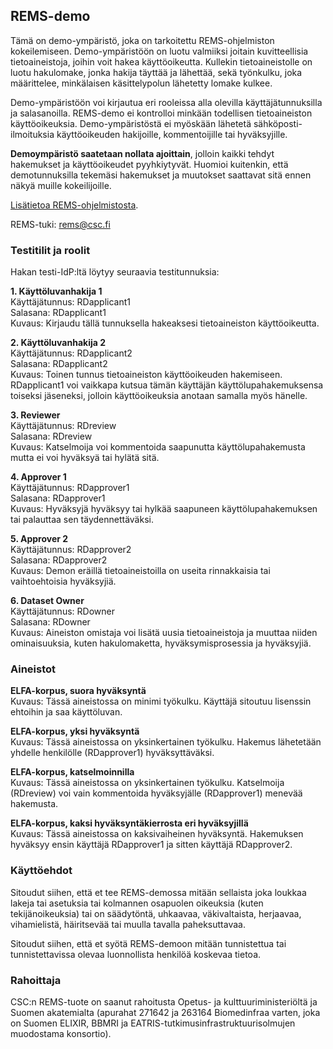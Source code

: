 ## REMS-demo

Tämä on demo-ympäristö, joka on tarkoitettu REMS-ohjelmiston kokeilemiseen. Demo-ympäristöön on luotu valmiiksi joitain kuvitteellisia tietoaineistoja, joihin voit hakea käyttöoikeutta. Kullekin tietoaineistolle on luotu hakulomake, jonka hakija täyttää ja lähettää, sekä työnkulku, joka määrittelee, minkälaisen käsittelypolun lähetetty lomake kulkee.

Demo-ympäristöön voi kirjautua eri rooleissa alla olevilla käyttäjätunnuksilla ja salasanoilla. REMS-demo ei kontrolloi minkään todellisen tietoaineiston käyttöoikeuksia. Demo-ympäristöstä ei myöskään lähetetä sähköposti-ilmoituksia käyttöoikeuden hakijoille, kommentoijille tai hyväksyjille.

**Demoympäristö saatetaan nollata ajoittain**, jolloin kaikki tehdyt hakemukset ja käyttöoikeudet pyyhkiytyvät. Huomioi kuitenkin, että demotunnuksilla tekemäsi hakemukset ja muutokset saattavat sitä ennen näkyä muille kokeilijoille.

[Lisätietoa REMS-ohjelmistosta](http://www.csc.fi/rems).

REMS-tuki: rems@csc.fi

### Testitilit ja roolit

Hakan testi-IdP:ltä löytyy seuraavia testitunnuksia:

**1. Käyttöluvanhakija 1**<br/>
Käyttäjätunnus: RDapplicant1<br/>
Salasana: RDapplicant1<br/>
Kuvaus: Kirjaudu tällä tunnuksella hakeaksesi tietoaineiston käyttöoikeutta.

**2. Käyttöluvanhakija 2**<br/>
Käyttäjätunnus: RDapplicant2<br/>
Salasana: RDapplicant2<br/>
Kuvaus: Toinen tunnus tietoaineiston käyttöoikeuden hakemiseen. RDapplicant1 voi vaikkapa kutsua tämän käyttäjän käyttölupahakemuksensa toiseksi jäseneksi, jolloin käyttöoikeuksia anotaan samalla myös hänelle.

**3. Reviewer**<br/>
Käyttäjätunnus: RDreview<br/>
Salasana: RDreview<br/>
Kuvaus: Katselmoija voi kommentoida saapunutta käyttölupahakemusta mutta ei voi hyväksyä tai hylätä sitä.

**4. Approver 1**<br/>
Käyttäjätunnus: RDapprover1<br/>
Salasana: RDapprover1<br/>
Kuvaus: Hyväksyjä hyväksyy tai hylkää saapuneen käyttölupahakemuksen tai palauttaa sen täydennettäväksi.

**5. Approver 2**<br/>
Käyttäjätunnus: RDapprover2<br/>
Salasana: RDapprover2<br/>
Kuvaus: Demon eräillä tietoaineistoilla on useita rinnakkaisia tai vaihtoehtoisia hyväksyjiä.

**6. Dataset Owner**<br/>
Käyttäjätunnus: RDowner<br/>
Salasana: RDowner<br/>
Kuvaus: Aineiston omistaja voi lisätä uusia tietoaineistoja ja muuttaa niiden ominaisuuksia, kuten hakulomaketta, hyväksymisprosessia ja hyväksyjiä.

### Aineistot

**ELFA-korpus, suora hyväksyntä**<br/>
Kuvaus: Tässä aineistossa on minimi työkulku. Käyttäjä sitoutuu lisenssin ehtoihin ja saa käyttöluvan.

**ELFA-korpus, yksi hyväksyntä**<br/>
Kuvaus: Tässä aineistossa on yksinkertainen työkulku. Hakemus lähetetään yhdelle henkilölle (RDapprover1) hyväksyttäväksi.

**ELFA-korpus, katselmoinnilla**<br/>
Kuvaus: Tässä aineistossa on yksinkertainen työkulku. Katselmoija (RDreview) voi vain kommentoida hyväksyjälle (RDapprover1) menevää hakemusta.

**ELFA-korpus, kaksi hyväksyntäkierrosta eri hyväksyjillä**<br/>
Kuvaus: Tässä aineistossa on kaksivaiheinen hyväksyntä. Hakemuksen hyväksyy ensin käyttäjä RDapprover1 ja sitten käyttäjä RDapprover2.

### Käyttöehdot

Sitoudut siihen, että et tee REMS-demossa mitään sellaista joka loukkaa lakeja tai asetuksia tai kolmannen osapuolen oikeuksia (kuten tekijänoikeuksia) tai on säädytöntä, uhkaavaa, väkivaltaista, herjaavaa, vihamielistä, häiritsevää tai muulla tavalla paheksuttavaa.

Sitoudut siihen, että et syötä REMS-demoon mitään tunnistettua tai tunnistettavissa olevaa luonnollista henkilöä koskevaa tietoa.

### Rahoittaja

CSC:n REMS-tuote on saanut rahoitusta Opetus- ja kulttuuriministeriöltä ja Suomen akatemialta (apurahat 271642 ja 263164 Biomedinfraa varten, joka on Suomen ELIXIR, BBMRI ja EATRIS-tutkimusinfrastruktuurisolmujen muodostama konsortio).
